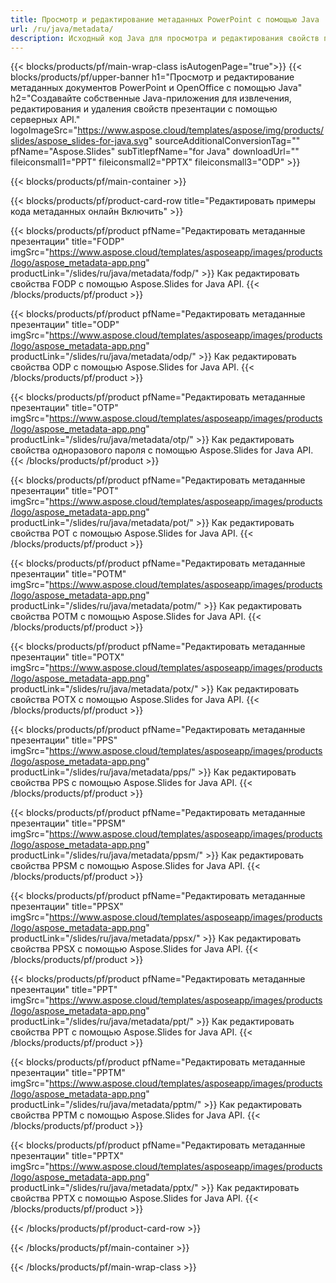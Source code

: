 ```yaml
---
title: Просмотр и редактирование метаданных PowerPoint с помощью Java
url: /ru/java/metadata/
description: Исходный код Java для просмотра и редактирования свойств презентации
---
```


{{< blocks/products/pf/main-wrap-class isAutogenPage="true">}}
{{< blocks/products/pf/upper-banner h1="Просмотр и редактирование метаданных документов PowerPoint и OpenOffice с помощью Java" h2="Создавайте собственные Java-приложения для извлечения, редактирования и удаления свойств презентации с помощью серверных API." logoImageSrc="https://www.aspose.cloud/templates/aspose/img/products/slides/aspose_slides-for-java.svg" sourceAdditionalConversionTag="" pfName="Aspose.Slides" subTitlepfName="for Java" downloadUrl="" fileiconsmall1="PPT" fileiconsmall2="PPTX" fileiconsmall3="ODP" >}}

{{< blocks/products/pf/main-container >}}

{{< blocks/products/pf/product-card-row title="Редактировать примеры кода метаданных онлайн Включить" >}}

{{< blocks/products/pf/product pfName="Редактировать метаданные презентации" title="FODP" imgSrc="https://www.aspose.cloud/templates/asposeapp/images/products/logo/aspose_metadata-app.png" productLink="/slides/ru/java/metadata/fodp/" >}}
Как редактировать свойства FODP с помощью Aspose.Slides for Java API.
{{< /blocks/products/pf/product >}}

{{< blocks/products/pf/product pfName="Редактировать метаданные презентации" title="ODP" imgSrc="https://www.aspose.cloud/templates/asposeapp/images/products/logo/aspose_metadata-app.png" productLink="/slides/ru/java/metadata/odp/" >}}
Как редактировать свойства ODP с помощью Aspose.Slides for Java API.
{{< /blocks/products/pf/product >}}

{{< blocks/products/pf/product pfName="Редактировать метаданные презентации" title="OTP" imgSrc="https://www.aspose.cloud/templates/asposeapp/images/products/logo/aspose_metadata-app.png" productLink="/slides/ru/java/metadata/otp/" >}}
Как редактировать свойства одноразового пароля с помощью Aspose.Slides for Java API.
{{< /blocks/products/pf/product >}}

{{< blocks/products/pf/product pfName="Редактировать метаданные презентации" title="POT" imgSrc="https://www.aspose.cloud/templates/asposeapp/images/products/logo/aspose_metadata-app.png" productLink="/slides/ru/java/metadata/pot/" >}}
Как редактировать свойства POT с помощью Aspose.Slides for Java API.
{{< /blocks/products/pf/product >}}

{{< blocks/products/pf/product pfName="Редактировать метаданные презентации" title="POTM" imgSrc="https://www.aspose.cloud/templates/asposeapp/images/products/logo/aspose_metadata-app.png" productLink="/slides/ru/java/metadata/potm/" >}}
Как редактировать свойства POTM с помощью Aspose.Slides for Java API.
{{< /blocks/products/pf/product >}}

{{< blocks/products/pf/product pfName="Редактировать метаданные презентации" title="POTX" imgSrc="https://www.aspose.cloud/templates/asposeapp/images/products/logo/aspose_metadata-app.png" productLink="/slides/ru/java/metadata/potx/" >}}
Как редактировать свойства POTX с помощью Aspose.Slides for Java API.
{{< /blocks/products/pf/product >}}

{{< blocks/products/pf/product pfName="Редактировать метаданные презентации" title="PPS" imgSrc="https://www.aspose.cloud/templates/asposeapp/images/products/logo/aspose_metadata-app.png" productLink="/slides/ru/java/metadata/pps/" >}}
Как редактировать свойства PPS с помощью Aspose.Slides for Java API.
{{< /blocks/products/pf/product >}}

{{< blocks/products/pf/product pfName="Редактировать метаданные презентации" title="PPSM" imgSrc="https://www.aspose.cloud/templates/asposeapp/images/products/logo/aspose_metadata-app.png" productLink="/slides/ru/java/metadata/ppsm/" >}}
Как редактировать свойства PPSM с помощью Aspose.Slides for Java API.
{{< /blocks/products/pf/product >}}

{{< blocks/products/pf/product pfName="Редактировать метаданные презентации" title="PPSX" imgSrc="https://www.aspose.cloud/templates/asposeapp/images/products/logo/aspose_metadata-app.png" productLink="/slides/ru/java/metadata/ppsx/" >}}
Как редактировать свойства PPSX с помощью Aspose.Slides for Java API.
{{< /blocks/products/pf/product >}}

{{< blocks/products/pf/product pfName="Редактировать метаданные презентации" title="PPT" imgSrc="https://www.aspose.cloud/templates/asposeapp/images/products/logo/aspose_metadata-app.png" productLink="/slides/ru/java/metadata/ppt/" >}}
Как редактировать свойства PPT с помощью Aspose.Slides for Java API.
{{< /blocks/products/pf/product >}}

{{< blocks/products/pf/product pfName="Редактировать метаданные презентации" title="PPTM" imgSrc="https://www.aspose.cloud/templates/asposeapp/images/products/logo/aspose_metadata-app.png" productLink="/slides/ru/java/metadata/pptm/" >}}
Как редактировать свойства PPTM с помощью Aspose.Slides for Java API.
{{< /blocks/products/pf/product >}}

{{< blocks/products/pf/product pfName="Редактировать метаданные презентации" title="PPTX" imgSrc="https://www.aspose.cloud/templates/asposeapp/images/products/logo/aspose_metadata-app.png" productLink="/slides/ru/java/metadata/pptx/" >}}
Как редактировать свойства PPTX с помощью Aspose.Slides for Java API.
{{< /blocks/products/pf/product >}}



{{< /blocks/products/pf/product-card-row >}}

{{< /blocks/products/pf/main-container >}}
    
{{< /blocks/products/pf/main-wrap-class >}}